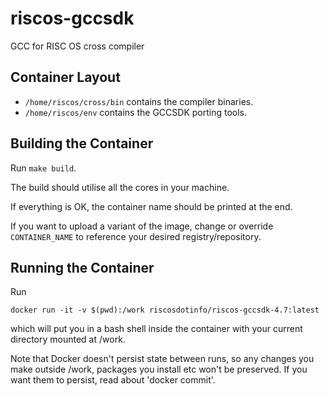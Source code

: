 # riscos-gccsdk 

GCC for RISC OS cross compiler

## Container Layout

 * `/home/riscos/cross/bin` contains the compiler binaries.
 * `/home/riscos/env` contains the GCCSDK porting tools.

## Building the Container

Run `make build`.

The build should utilise all the cores in your machine. 

If everything is OK, the container name should be printed at the end.

If you want to upload a variant of the image, change or override 
`CONTAINER_NAME` to reference your desired registry/repository.

## Running the Container

Run
```
docker run -it -v $(pwd):/work riscosdotinfo/riscos-gccsdk-4.7:latest
```

which will put you in a bash shell inside the container with your current
directory mounted at /work.

Note that Docker doesn't persist state between runs, so any changes you make
outside /work, packages you install etc won't be preserved.  If you want
them to persist, read about 'docker commit'.
